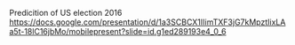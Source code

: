Predicition of US election 2016
https://docs.google.com/presentation/d/1a3SCBCX1IIimTXF3jG7kMpztIixLAa5t-18lC16jbMo/mobilepresent?slide=id.g1ed289193e4_0_6 
